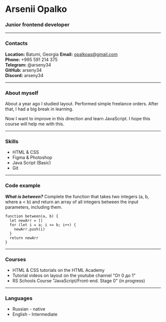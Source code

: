 # Arsenii Opalko

### Junior frontend developer

---

### Contacts

**Location:** Batumi, Georgia
**Email:** opalkoas@gmail.com  
**Phone:** +995 591 214 375  
**Telegram:** @arseny34  
**GitHub:** arseny34  
**Discord:** arseny34

---

### About myself

About a year ago I studied layout. Performed simple freelance orders. After that, I had a big break in learning.

Now I want to improve in this direction and learn JavaScript. I hope this course will help me with this.

---

### Skills

- HTML & CSS
- Figma & Photoshop
- Java Script (Basic)
- Git

---

### Code example

**_What is between?_** Complete the function that takes two integers (a, b, where a < b) and return an array of all integers between the input parameters, including them.

```
function between(a, b) {
  let newArr = []
  for (let i = a; i <= b; i++) {
    newArr.push(i)
  }
  return newArr
}
```

---

### Courses

- HTML & CSS tutorials on the HTML Academy
- Tutorial videos on layout on the youtube channel "От 0 до 1"
- RS Schools Course "JavaScript/Front-end. Stage 0" (in progress)

---

### Languages

- Russian - native
- English - Intermediate
